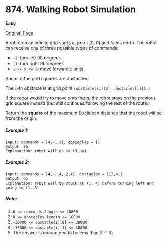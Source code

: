 # 874. Walking Robot Simulation

**Easy**

[Original Page](https://leetcode.com/problems/walking-robot-simulation/)

A robot on an infinite grid starts at point (0, 0) and faces north.  The robot can receive one of three possible types of commands:

- `-2`: turn left 90 degrees
- `-1`: turn right 90 degrees
- `1 <= x <= 9`: move forward `x` units

Some of the grid squares are obstacles. 

The `i`-th obstacle is at grid point `(obstacles[i][0], obstacles[i][1])`

If the robot would try to move onto them, the robot stays on the previous grid square instead (but still continues following the rest of the route.)

Return the __square__ of the maximum Euclidean distance that the robot will be from the origin.

##### Example 1:
```
Input: commands = [4,-1,3], obstacles = []
Output: 25
Explanation: robot will go to (3, 4)
```

##### Example 2:
```
Input: commands = [4,-1,4,-2,4], obstacles = [[2,4]]
Output: 65
Explanation: robot will be stuck at (1, 4) before turning left and going to (1, 8)
```

##### Note:
1. `0 <= commands.length <= 10000`
2. `0 <= obstacles.length <= 10000`
3. `-30000 <= obstacle[i][0] <= 30000`
4. `-30000 <= obstacle[i][1] <= 30000`
5. The answer is guaranteed to be less than `2 ^ 31`.
